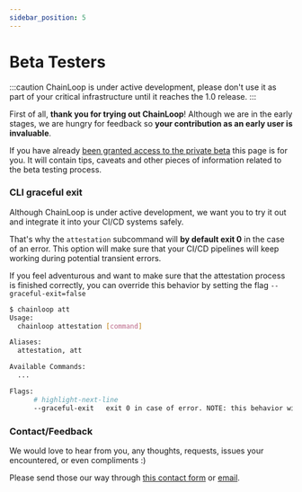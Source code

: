 ```yaml
---
sidebar_position: 5
---
```


# Beta Testers

:::caution
ChainLoop is under active development, please don't use it as part of your critical infrastructure until it reaches the 1.0 release.
:::

First of all, **thank you for trying out ChainLoop**! Although we are in the early stages, we are hungry for feedback so **your contribution as an early user is invaluable**.

If you have already [been granted access to the private beta](/getting-started/private-beta) this page is for you. It will contain tips, caveats and other pieces of information related to the beta testing process.

### CLI graceful exit

Although ChainLoop is under active development, we want you to try it out and integrate it into your CI/CD systems safely. 

That's why the `attestation` subcommand will **by default exit 0** in the case of an error. This option will make sure that your CI/CD pipelines will keep working during potential transient errors.

If you feel adventurous and want to make sure that the attestation process is finished correctly, you can override this behavior by setting the flag `--graceful-exit=false`

```bash
$ chainloop att
Usage:
  chainloop attestation [command]

Aliases:
  attestation, att

Available Commands:
  ...

Flags:
      # highlight-next-line
      --graceful-exit   exit 0 in case of error. NOTE: this behavior will change once 1.0 is reached (default true)
```

### Contact/Feedback

We would love to hear from you, any thoughts, requests, issues your encountered, or even compliments :) 

Please send those our way through [this contact form](https://us21.list-manage.com/contact-form?u=801f42b3abafc40b1a17c5f25&form_id=3f3bbfe15e6fcd4a60be9b966652cfd5) or [email](mailto:feedback@chainloop.dev).
